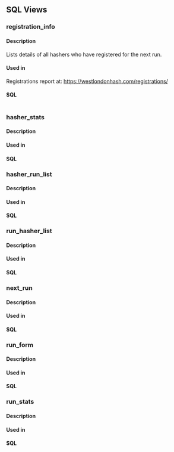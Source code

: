 


## SQL Views

### registration_info
#### Description
Lists details of all hashers who have registered for the next run.
#### Used in
Registrations report at:
https://westlondonhash.com/registrations/
#### SQL
```SQL

```

### hasher_stats
#### Description

#### Used in

#### SQL
### hasher_run_list
#### Description

#### Used in

#### SQL

### run_hasher_list
#### Description

#### Used in

#### SQL
### next_run
#### Description

#### Used in

#### SQL
### run_form
#### Description

#### Used in

#### SQL
### run_stats
#### Description

#### Used in

#### SQL

<!--stackedit_data:
eyJoaXN0b3J5IjpbLTIzNjY1OTYxLDEyNzA0OTQxNTFdfQ==
-->